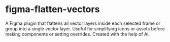 # figma-flatten-vectors
A Figma plugin that flattens all vector layers inside each selected frame or group into a single vector layer. Useful for simplifying icons or assets before making components or setting overrides. Created with the help of AI.
